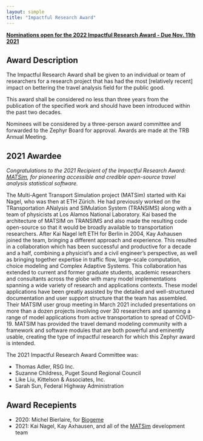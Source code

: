 ```yaml
---
layout: simple
title: "Impactful Research Award"
---
```


[**Nominations open for the 2022 Impactful Research Award - Due Nov. 11th 2021**](https://forms.gle/f8XBDaWJpDQUC28r6)

## Award Description

The Impactful Research Award shall be given to an individual or team of researchers for a research project that has had the most [relatively recent] impact on bettering the travel analysis field for the public good.  

This award shall be considered no less than three years from the publication of the specified work and should have been introduced within the past two decades.

Nominees will be considered by a three-person award committee and forwarded to the Zephyr Board for approval.  Awards are made at the TRB Annual Meeting.

## 2021 Awardee

*Congratulations to the 2021 Recipient of the Impactful Research Award: [MATSim](https://matsim.org), for pioneering accessible and credible open-source travel analysis statistical software.*

The Multi-Agent Transport Simulation project (MATSim) started with Kai Nagel, who was then at ETH Zürich. He had previously worked on the TRansportation ANalysis and SIMulation System (TRANSIMS) along with a team of physicists at Los Alamos National Laboratory. Kai based the architecture of MATSIM on TRANSIMS and also made the resulting code open-source so that it would be broadly available to transportation researchers. After Kai Nagel left ETH for Berlin in 2004, Kay Axhausen joined the team, bringing a different approach and experience. This resulted in a collaboration which has been successful and productive for a decade and a half, combining a physicist’s and a civil engineer’s perspective, as well as bringing together expertise in traffic flow, large-scale computation, choice modeling and Complex Adaptive Systems. This collaboration has extended to current and former graduate students, academic researchers and consultants across the globe with many model implementations spanning a wide variety of research and applications contexts. These model applications have been greatly assisted by the detailed and well-structured documentation and user support structure that the team has assembled. Their MATSIM user group meeting in March 2021 included presentations on more than a dozen projects involving over 30 researchers and spanning a range of model applications from active transportation to spread of COVID-19. MATSIM has provided the travel demand modeling community with a framework and software modules that are both powerful and eminently usable, creating the type of impactful research for which this Zephyr award is intended.

The 2021 Impactful Research Award Committee was:  

- Thomas Adler, RSG Inc.    
- Suzanne Childress, Puget Sound Regional Council    
- Like Liu, Kittelson & Associates, Inc.
- Sarah Sun, Federal Highway Administration

## Award Recepients

- 2020: Michel Bierlaire, for [Biogeme](https://biogeme.epfl.ch/)
- 2021: Kai Nagel, Kay Axhausen, and all of the [MATSim](https://matsim.org) development team
